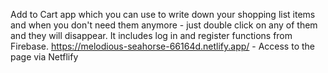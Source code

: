 Add to Cart app which you can use to write down your shopping list items and when you don't need them anymore - just double click on any of them and they will disappear. It includes log in and register functions from Firebase.
https://melodious-seahorse-66164d.netlify.app/ - Access to the page via Netflify
